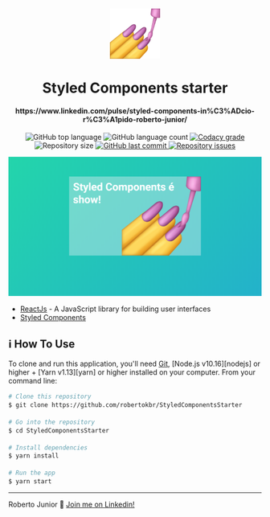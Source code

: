 <h1 align="center">
    <img src="https://raw.githubusercontent.com/robertokbr/StyledComponentsStarter/master/src/assets/icon.png" width="100px" /><br>
    <br>
  Styled Components starter
</h1>

<h4 align="center">
https://www.linkedin.com/pulse/styled-components-in%C3%ADcio-r%C3%A1pido-roberto-junior/
</h4>
<p align="center">
  <img alt="GitHub top language" src="https://img.shields.io/github/languages/top/robertokbr/StyledComponentsStarter.svg">

  <img alt="GitHub language count" src="https://img.shields.io/github/languages/count/robertokbr/StyledComponentsStarter.svg">

  <a href="https://www.codacy.com/app/robertokbr/StyledComponentsStarter?utm_source=github.com&amp;utm_medium=referral&amp;utm_content=robertokbr/StyledComponentsStarter&amp;utm_campaign=Badge_Grade">
    <img alt="Codacy grade" src="https://img.shields.io/codacy/grade/1b577a07dda843aba09f4bc55d1af8fc.svg">
  </a>

  <img alt="Repository size" src="https://img.shields.io/github/repo-size/robertokbr/StyledComponentsStarter.svg">
  <a href="https://github.com/robertokbr/StyledComponentsStarter/commits/master">
    <img alt="GitHub last commit" src="https://img.shields.io/github/last-commit/robertokbr/StyledComponentsStarter.svg">
  </a>

  <a href="https://github.com/robertokbr/StyledComponentsStarter/issues">
    <img alt="Repository issues" src="https://img.shields.io/github/issues/robertokbr/StyledComponentsStarter.svg">
  </a>
</p>

 <img src="https://raw.githubusercontent.com/robertokbr/StyledComponentsStarter/master/.Github/screenshot.png"/>


- [ReactJs](https://reactjs.org) - A JavaScript library for building user interfaces
- [Styled Components](https://styled-components.com/)



## :information_source: How To Use

To clone and run this application, you'll need [Git](https://git-scm.com), [Node.js v10.16][nodejs] or higher + [Yarn v1.13][yarn] or higher installed on your computer. From your command line:

```bash
# Clone this repository
$ git clone https://github.com/robertokbr/StyledComponentsStarter

# Go into the repository
$ cd StyledComponentsStarter

# Install dependencies
$ yarn install

# Run the app
$ yarn start
```
---

Roberto Junior :wave: [Join me on Linkedin!](https://www.linkedin.com/in/robertojrcdc/)


[vc]: https://code.visualstudio.com/
[vceditconfig]: https://marketplace.visualstudio.com/items?itemName=EditorConfig.EditorConfig
[vceslint]: https://marketplace.visualstudio.com/items?itemName=dbaeumer.vscode-eslint
